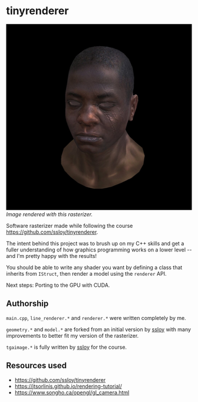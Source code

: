 # tinyrenderer

![](renders/african_head.jpg)
*Image rendered with this rasterizer.*

Software rasterizer made while following the course https://github.com/ssloy/tinyrenderer.

The intent behind this project was to brush up on my C++ skills and get a fuller understanding of how graphics programming works on a lower level -- and I'm pretty happy with the results!

You should be able to write any shader you want by defining a class that inherits from `IStruct`, then render a model using the `renderer` API.

Next steps: Porting to the GPU with CUDA.

## Authorship

`main.cpp`, `line_renderer.*` and `renderer.*` were written completely by me. 

`geometry.*` and `model.*` are forked from an initial version by [ssloy](https://github.com/ssloy/) with many improvements to better fit my version of the rasterizer.

`tgaimage.*` is fully written by [ssloy](https://github.com/ssloy/) for the course. 

## Resources used
- https://github.com/ssloy/tinyrenderer
- https://jtsorlinis.github.io/rendering-tutorial/
- https://www.songho.ca/opengl/gl_camera.html